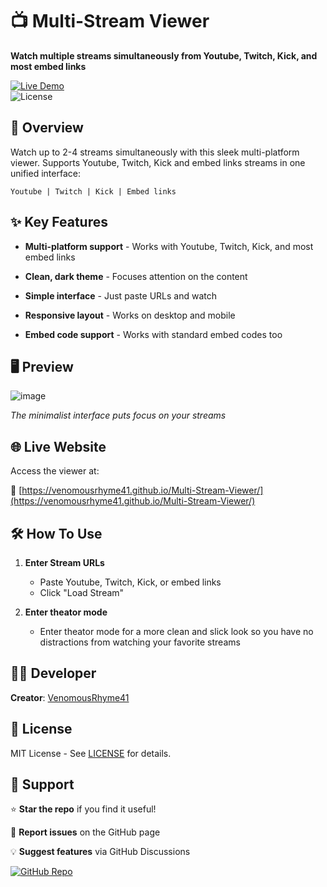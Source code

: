 # 📺 Multi-Stream Viewer  

**Watch multiple streams simultaneously from Youtube, Twitch, Kick, and most embed links**  

[![Live Demo](https://img.shields.io/badge/Live_Demo-Available-brightgreen)](https://venomousrhyme41.github.io/Multi-Stream-Viewer/)  
![License](https://img.shields.io/badge/License-MIT-blue)

## 🎯 Overview  

Watch up to 2-4 streams simultaneously with this sleek multi-platform viewer. Supports Youtube, Twitch, Kick and embed links streams in one unified interface:  

`Youtube | Twitch | Kick | Embed links`  

## ✨ Key Features  

- **Multi-platform support** - Works with Youtube, Twitch, Kick, and most embed links

- **Clean, dark theme** - Focuses attention on the content  

- **Simple interface** - Just paste URLs and watch

- **Responsive layout** - Works on desktop and mobile  

- **Embed code support** - Works with standard embed codes too  

## 🖥️ Preview  

![image](https://github.com/user-attachments/assets/4528423d-867c-4a29-a9ee-f93a5c84f31c)


*The minimalist interface puts focus on your streams*

## 🌐 Live Website  

Access the viewer at:  

🔗 [https://venomousrhyme41.github.io/Multi-Stream-Viewer/](https://venomousrhyme41.github.io/Multi-Stream-Viewer/)  

## 🛠️ How To Use  

1. **Enter Stream URLs**  
   - Paste Youtube, Twitch, Kick, or embed links
   - Click "Load Stream"  

2. **Enter theator mode**  
   - Enter theator mode for a more clean and slick look so you have no distractions from watching your favorite streams  

## 👨‍💻 Developer  

**Creator**: [VenomousRhyme41](https://github.com/VenomousRhyme41)  

## 📜 License  

MIT License - See [LICENSE](LICENSE) for details.  

## 🤝 Support  

⭐ **Star the repo** if you find it useful!  

🐛 **Report issues** on the GitHub page  

💡 **Suggest features** via GitHub Discussions  

[![GitHub Repo](https://img.shields.io/badge/GitHub-Repository-blue)](https://github.com/VenomousRhyme41/Multi-Stream-Viewer)
